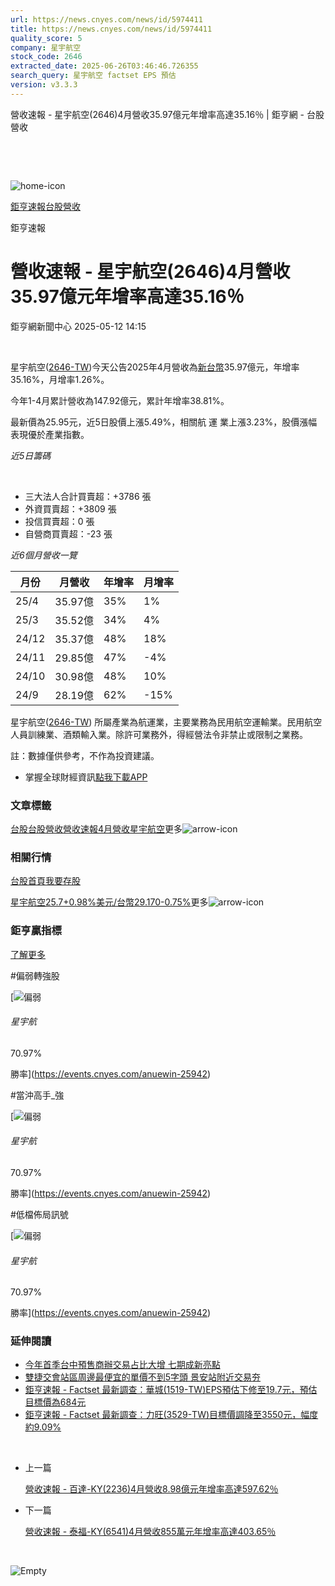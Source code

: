 ```yaml
---
url: https://news.cnyes.com/news/id/5974411
title: https://news.cnyes.com/news/id/5974411
quality_score: 5
company: 星宇航空
stock_code: 2646
extracted_date: 2025-06-26T03:46:46.726355
search_query: 星宇航空 factset EPS 預估
version: v3.3.3
---
```


營收速報 - 星宇航空(2646)4月營收35.97億元年增率高達35.16％ | 鉅亨網 - 台股營收

‌

‌

![home-icon](/assets/icons/breadCrumb/symbol-icon-home.svg)

[鉅亨速報](/news/cat/anue_live)[台股營收](/news/cat/tw_revenue)

鉅亨速報

# 營收速報 - 星宇航空(2646)4月營收35.97億元年增率高達35.16％

鉅亨網新聞中心 2025-05-12 14:15

‌

星宇航空([2646-TW](https://www.cnyes.com/twstock/2646))今天公告2025年4月營收為[新台幣](https://invest.cnyes.com/forex/detail/usdtwd)35.97億元，年增率35.16%，月增率1.26%。

今年1-4月累計營收為147.92億元，累計年增率38.81%。

最新價為25.95元，近5日股價上漲5.49%，相關航 運 業上漲3.23%，股價漲幅表現優於產業指數。

*近5日籌碼*

‌

* 三大法人合計買賣超：+3786 張
* 外資買賣超：+3809 張
* 投信買賣超：0 張
* 自營商買賣超：-23 張

*近6個月營收一覽*

| 月份 | 月營收 | 年增率 | 月增率 |
| --- | --- | --- | --- |
| 25/4 | 35.97億 | 35% | 1% |
| 25/3 | 35.52億 | 34% | 4% |
| 24/12 | 35.37億 | 48% | 18% |
| 24/11 | 29.85億 | 47% | -4% |
| 24/10 | 30.98億 | 48% | 10% |
| 24/9 | 28.19億 | 62% | -15% |

星宇航空([2646-TW](https://www.cnyes.com/twstock/2646)) 所屬產業為航運業，主要業務為民用航空運輸業。民用航空人員訓練業、酒類輸入業。除許可業務外，得經營法令非禁止或限制之業務。

註：數據僅供參考，不作為投資建議。

* 掌握全球財經資訊[點我下載APP](http://www.cnyes.com/app/?utm_source=mweb&utm_medium=HamMenuBanner&utm_campaign=fixed&utm_content=entr)

### 文章標籤

[台股](https://news.cnyes.com/tag/台股 "台股")[台股營收](https://news.cnyes.com/tag/台股營收 "台股營收")[營收速報](https://news.cnyes.com/tag/營收速報 "營收速報")[4月營收](https://news.cnyes.com/tag/4月營收 "4月營收")[星宇航空](https://news.cnyes.com/tag/星宇航空 "星宇航空")更多![arrow-icon](/assets/icons/arrows/arrow-down.svg)

### 相關行情

[台股首頁](https://www.cnyes.com/twstock)[我要存股](https://supr.link/8OHaU)

[星宇航空25.7+0.98%](https://www.cnyes.com/twstock/2646)[美元/台幣29.170-0.75%](https://invest.cnyes.com/forex/detail/USDTWD)更多![arrow-icon](/assets/icons/arrows/arrow-down.svg)

### 鉅亨贏指標

[了解更多](https://events.cnyes.com/anuewin-25942)

#偏弱轉強股

[![偏弱](/assets/icons/win-indicator/short.svg)

###### 星宇航

70.97%

勝率](https://events.cnyes.com/anuewin-25942)

#當沖高手\_強

[![偏弱](/assets/icons/win-indicator/short.svg)

###### 星宇航

70.97%

勝率](https://events.cnyes.com/anuewin-25942)

#低檔佈局訊號

[![偏弱](/assets/icons/win-indicator/short.svg)

###### 星宇航

70.97%

勝率](https://events.cnyes.com/anuewin-25942)

### 延伸閱讀

* [今年首季台中預售商辦交易占比大增 七期成新亮點](/news/id/5974293)
* [雙捷交會站區周邊最便宜的單價不到5字頭 景安站附近交易夯](/news/id/5974273)
* [鉅亨速報 - Factset 最新調查：華城(1519-TW)EPS預估下修至19.7元，預估目標價為684元](/news/id/5974246)
* [鉅亨速報 - Factset 最新調查：力旺(3529-TW)目標價調降至3550元，幅度約9.09%](/news/id/5974243)

‌

* 上一篇

  [營收速報 - 百達-KY(2236)4月營收8.98億元年增率高達597.62％](/news/id/5974946)
* 下一篇

  [營收速報 - 泰福-KY(6541)4月營收855萬元年增率高達403.65％](/news/id/5973578)

‌

![Empty](/assets/icons/skeleton/empty-image.svg)

‌